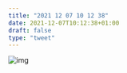 ```yaml
---
title: "2021 12 07 10 12 38"
date: 2021-12-07T10:12:38+01:00
draft: false
type: "tweet"
---
```

![img](/img/66039836942__76C2E1CC-7A3C-48C4-8579-6C8515507B71.JPG)
